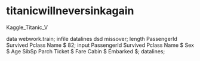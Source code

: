 # titanicwillneversinkagain
Kaggle_Titanic_V


data webwork.train;
infile datalines dsd missover;
length PassengerId Survived Pclass Name $ 82;
input PassengerId Survived Pclass Name $ Sex $ Age SibSp Parch Ticket $ Fare Cabin $ Embarked $;
datalines;
